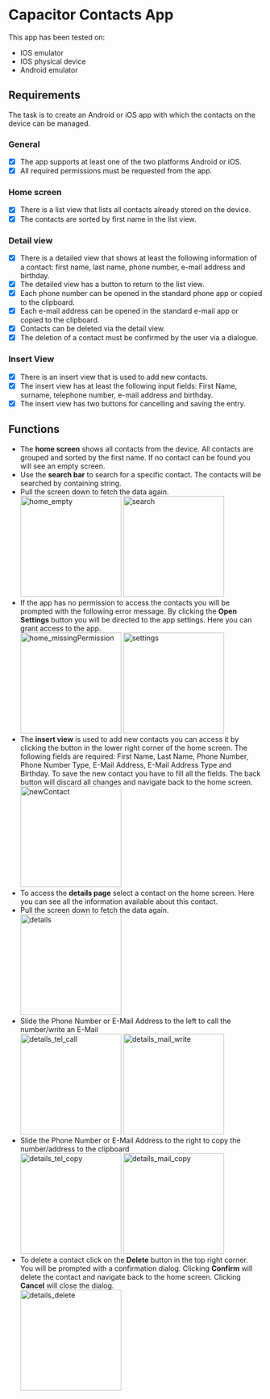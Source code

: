 # Capacitor Contacts App

This app has been tested on:
- IOS emulator
- IOS physical device
- Android emulator

## Requirements

The task is to create an Android or iOS app with which the contacts on the device can be managed.

### General

-   [x] The app supports at least one of the two platforms Android or iOS.
-   [x] All required permissions must be requested from the app.

### Home screen

-   [x] There is a list view that lists all contacts already stored on the device.
-   [x] The contacts are sorted by first name in the list view.

### Detail view

-   [x] There is a detailed view that shows at least the following information of a contact: first name, last name, phone number, e-mail address and birthday.
-   [x] The detailed view has a button to return to the list view.
-   [x] Each phone number can be opened in the standard phone app or copied to the clipboard.
-   [x] Each e-mail address can be opened in the standard e-mail app or copied to the clipboard.
-   [x] Contacts can be deleted via the detail view.
-   [x] The deletion of a contact must be confirmed by the user via a dialogue.

### Insert View

-   [x] There is an insert view that is used to add new contacts.
-   [x] The insert view has at least the following input fields: First Name, surname, telephone number, e-mail address and birthday.
-   [x] The insert view has two buttons for cancelling and saving the entry.

## Functions

-   The **home screen** shows all contacts from the device. All contacts are grouped and sorted by the first name. If no contact can be found you will see an empty screen.
-   Use the **search bar** to search for a specific contact. The contacts will be searched by containing string.
-   Pull the screen down to fetch the data again.<br/>
    <img src="./docuAssets/home_empty.png" alt="home_empty" width="200"/>
    <img src="./docuAssets/search.png" alt="search" width="200"/><br/>
-   If the app has no permission to access the contacts you will be prompted with the following error message. By clicking the **Open Settings** button you will be directed to the app settings. Here you can grant access to the app.<br/>
    <img src="./docuAssets/home_missingPermission.png" alt="home_missingPermission" width="200"/>
    <img src="./docuAssets/settings.png" alt="settings" width="200"/><br/>
-   The **insert view** is used to add new contacts you can access it by clicking the button in the lower right corner of the home screen. The following fields are required: First Name, Last Name, Phone Number, Phone Number Type, E-Mail Address, E-Mail Address Type and Birthday. To save the new contact you have to fill all the fields. The back button will discard all changes and navigate back to the home screen.<br/>
    <img src="./docuAssets/newContact.png" alt="newContact" width="200"/><br/>
-   To access the **details page** select a contact on the home screen. Here you can see all the information available about this contact.
-   Pull the screen down to fetch the data again.<br/>
    <img src="./docuAssets/details.png" alt="details" width="200"/><br/>
-   Slide the Phone Number or E-Mail Address to the left to call the number/write an E-Mail<br/>
    <img src="./docuAssets/details_tel_call.png" alt="details_tel_call" width="200"/>
    <img src="./docuAssets/details_mail_write.png" alt="details_mail_write" width="200"/>
-   Slide the Phone Number or E-Mail Address to the right to copy the number/address to the clipboard<br/>
    <img src="./docuAssets/details_tel_copy.png" alt="details_tel_copy" width="200"/>
    <img src="./docuAssets/details_mail_copy.png" alt="details_mail_copy" width="200"/><br/>
-   To delete a contact click on the **Delete** button in the top right corner. You will be prompted with a confirmation dialog. Clicking **Confirm** will delete the contact and navigate back to the home screen. Clicking **Cancel** will close the dialog.<br/>
    <img src="./docuAssets/details_delete.png" alt="details_delete" width="200"/>
    <br/>
